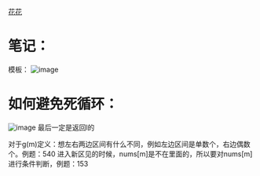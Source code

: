[花花](https://www.youtube.com/watch?v=v57lNF2mb_s)
# 笔记：
模板：
![image](https://user-images.githubusercontent.com/77591939/111393362-00650d80-868f-11eb-86aa-07c8df30a304.png)
# 如何避免死循环：
![image](https://user-images.githubusercontent.com/77591939/111394769-bf222d00-8691-11eb-955e-4786244c99de.png)
最后一定是返回l的

对于g(m)定义：想左右两边区间有什么不同，例如左边区间是单数个，右边偶数个。例题：540
进入新区见的时候，nums[m]是不在里面的，所以要对nums[m]进行条件判断，例题：153
